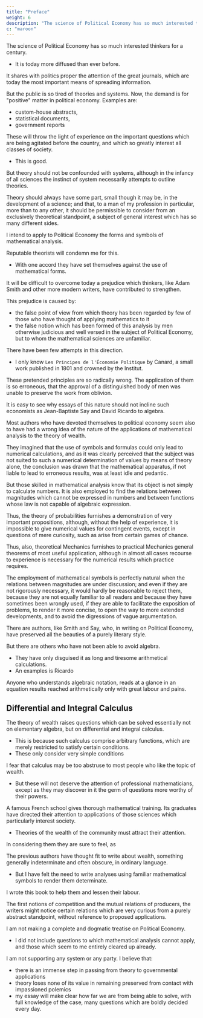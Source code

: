 ```yaml
---
title: "Preface"
weight: 6
description: "The science of Political Economy has so much interested thinkers for a century"
c: "maroon"
---
```



The science of Political Economy has so much interested thinkers for a century.
- It is today more diffused than ever before.

It shares with politics proper the attention of the great journals, which are today the most important means of spreading information.

But the public is so tired of theories and systems. Now, the demand is for "positive" matter in political economy. Examples are:
- custom-house abstracts, 
- statistical documents,
- government reports

These will throw the light of experience on the important questions which are being agitated before the country, and which so greatly interest all classes of society.
- This is good. 

But theory should not be confounded with systems, although in the infancy of all sciences the instinct of system necessarily attempts to outline theories. 

Theory should always have some part, small though it may be, in the development of a science; and that, to a man of my profession in particular, more than to any other, it should be permissible to consider from an exclusively theoretical standpoint, a subject of general interest which has so many different sides.

<!-- But the title of this work sets forth not only theoretical researches; it shows also that -->

I intend to apply to Political Economy the forms and symbols of mathematical analysis. 

Reputable theorists will condemn me for this.
- With one accord they have set themselves against the use of mathematical forms.

It will be difficult to overcome today a prejudice which thinkers, like Adam Smith and other more modern writers, have contributed to strengthen. 

This prejudice is caused by:
- the false point of view from which theory has been regarded by few of those who have thought of applying mathematics to it
- the false notion which has been formed of this analysis by men otherwise judicious and well versed in the subject of Political Economy, but to whom the mathematical sciences are unfamiliar.

There have been few attempts in this direction. 
- I only know `Les Principes de l'Économie Politique` by Canard, a small work published in 1801 and crowned by the Institut. 

These pretended principles are so radically wrong. The application of them is so erroneous, that the approval of a distinguished body of men was unable to preserve the work from oblivion. 

It is easy to see why essays of this nature should not incline such economists as Jean-Baptiste Say and David Ricardo to algebra.

Most authors who have devoted themselves to political economy seem also to have had a wrong idea of the nature of the applications of mathematical analysis to the theory of wealth. 

They imagined that the use of symbols and formulas could only lead to numerical calculations, and as it was clearly perceived that the subject was not suited to such a numerical determination of values by means of theory alone, the conclusion was drawn that the mathematical apparatus, if not liable to lead to erroneous results, was at least idle and pedantic. 

But those skilled in mathematical analysis know that its object is not simply to calculate numbers. It is also employed to find the relations between magnitudes which cannot be expressed in numbers and between functions whose law is not capable of algebraic expression. 

Thus, the theory of probabilities furnishes a demonstration of very important propositions, although, without the help of experience, it is impossible to give numerical values for contingent events, except in questions of mere curiosity, such as arise from certain games of chance. 

Thus, also, theoretical Mechanics furnishes to practical Mechanics general theorems of most useful application, although in almost all cases recourse to experience is necessary for the numerical results which practice requires.

The employment of mathematical symbols is perfectly natural when the relations between magnitudes are under discussion; and even if they are not rigorously necessary, it would hardly be reasonable to reject them, because they are not equally familiar to all readers and because they have sometimes been wrongly used, if they are able to facilitate the exposition of problems, to render it more concise, to open the way to more extended developments, and to avoid the digressions of vague argumentation.

There are authors, like Smith and Say, who, in writing on Political Economy, have preserved all the beauties of a purely literary style.

But there are others who have not been able to avoid algebra.
- They have only disguised it as long and tiresome arithmetical calculations.
- An examples is Ricardo

Anyone who understands algebraic notation, reads at a glance in an equation results reached arithmetically only with great labour and pains.


## Differential and Integral Calculus

The theory of wealth raises questions which can be solved essentially not on elementary algebra, but on differential and integral calculus.
- This is because such calculus comprise arbitrary functions, which are merely restricted to satisfy certain conditions. 
- These only consider very simple conditions
 <!-- will be , the first principles of the   suffice for understanding this little treatise.  -->

I fear that calculus may be too abstruse to most people who like the topic of wealth.
- But these will not deserve the attention of professional mathematicians, except as they may discover in it the germ of questions more worthy of their powers.

<!-- But there is a large class of men, and,  -->

A famous French school gives thorough mathematical training. Its graduates have directed their attention to applications of those sciences which particularly interest society. 
- Theories of the wealth of the community must attract their attention.

In considering them they are sure to feel, as 

The previous authors have thought fit to write about wealth, something generally indeterminate and often obscure, in ordinary language.
- But I have felt the need to write analyses using familiar mathematical symbols to render them determinate. 

I wrote this book to help them and lessen their labour. 
<!-- In thinking that they may be led by their reflexions to enter upon this path, I hope that my book may be of some use to them,  -->

The first notions of competition and the mutual relations of producers, the writers might notice certain relations which are very curious from a purely abstract standpoint, without reference to proposed applications.

I am not making a complete and dogmatic treatise on Political Economy.
- I did not include questions to which mathematical analysis cannot apply, and those which seem to me entirely cleared up already. 

<!-- I have assumed that this book will only fall into the hands of readers who are familiar with what is found in the most ordinary books on these topics. -->

I am not supporting any system or any party. I believe that:
- there is an immense step in passing from theory to governmental applications
- theory loses none of its value in remaining preserved from contact with impassioned polemics
- my essay will make clear how far we are from being able to solve, with full knowledge of the case, many questions which are boldly decided every day.
